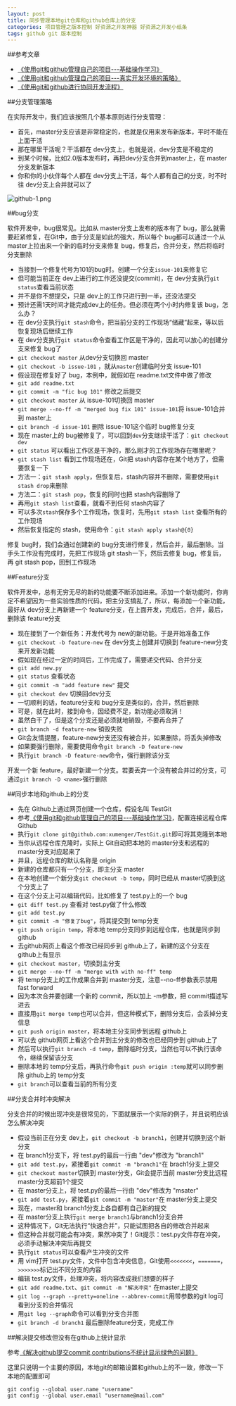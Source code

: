 ```yaml
---
layout: post
title: 同步管理本地git仓库和github仓库上的分支
categories: 项目管理之版本控制 好资源之开发神器 好资源之开发小纸条
tags: github git 版本控制
---
```


##参考文章

* [《使用git和github管理自己的项目---基础操作学习》](http://www.xumenger.com/github-git-learn/)
* [《使用git和github管理自己的项目---真实开发环境的策略》](http://www.xumenger.com/github-git-use/)
* [《使用git和github进行协同开发流程》](http://segmentfault.com/a/1190000002413519)

##分支管理策略

在实际开发中，我们应该按照几个基本原则进行分支管理：

* 首先，master分支应该是非常稳定的，也就是仅用来发布新版本，平时不能在上面干活
* 那在哪里干活呢？干活都在 dev分支上，也就是说，dev分支是不稳定的
* 到某个时候，比如2.0版本发布时，再把dev分支合并到master上，在 master分支发新版本
* 你和你的小伙伴每个人都在 dev分支上干活，每个人都有自己的分支，时不时往 dev分支上合并就可以了

![github-1.png](../media/image/2016-08-04/github-1.png)

##bug分支

软件开发中，bug很常见。比如从 master分支上发布的版本有了 bug，那么就需要赶紧修复，在Git中，由于分支是如此的强大，所以每个 bug都可以通过一个从 master上拉出来一个新的临时分支来修复 bug，修复后，合并分支，然后将临时分支删除

* 当接到一个修复代号为101的bug时。创建一个分支`issue-101`来修复它
* 但可能当前正在 dev上进行的工作还没提交(commit)，在 dev分支执行`git status`查看当前状态
* 并不是你不想提交，只是 dev上的工作只进行到一半，还没法提交
* 预计还需1天时间才能完成dev上的任务。但必须在两个小时内修复该 bug，怎么办？
* 在 dev分支执行`git stash`命令，把当前分支的工作现场“储藏”起来，等以后恢复现场后继续工作
* 在 dev分支执行`git status`命令查看工作区是干净的，因此可以放心的创建分支来修复 bug了
* `git checkout master` 从dev分支切换回 master
* `git checkout -b issue-101` ，就从`master`创建临时分支 issue-101
* 假设现在修复好了 bug，本例中，就假如在 readme.txt文件中做了修改
* `git add readme.txt`
* `git commit -m "fic bug 101"` 修改之后提交
* `git checkout master` 从 issue-101切换回 master
* `git merge --no-ff -m "merged bug fix 101" issue-101`将 issue-101合并到 master上
* `git branch -d issue-101` 删除 issue-101这个临时 bug修复分支
* 现在 master上的 bug被修复了，可以回到`dev`分支继续干活了：`git checkout dev`
* `git status` 可以看出工作区是干净的，那么刚才的工作现场存在哪里呢？
* `git stash list` 看到工作现场还在，Git把 stash内容存在某个地方了，但需要恢复一下
* 方法一：`git stash apply`，但恢复后，stash内容并不删除，需要使用`git stash drop`来删除
* 方法二：`git stash pop`，恢复的同时也把 stash内容删除了
* 再用`git stash list`查看，就看不到任何 stash内容了
* 可以多次`stash`保存多个工作现场，恢复时，先用`git stash list` 查看所有的工作现场
* 然后恢复指定的 stash，使用命令：`git stash apply stash@{0}`

修复 bug时，我们会通过创建新的 bug分支进行修复，然后合并，最后删除。当手头工作没有完成时，先把工作现场 git stash一下，然后去修复 bug，修复后，再 git stash pop，回到工作现场

##Feature分支

软件开发中，总有无穷无尽的新的功能要不断添加进来。添加一个新功能时，你肯定不希望因为一些实验性质的代码，把主分支搞乱了，所以，每添加一个新功能，最好从 dev分支上再新建一个 feature分支，在上面开发，完成后，合并，最后，删除该 feature分支

* 现在接到了一个新任务：开发代号为 new的新功能。于是开始准备工作
* `git checkout -b feature-new` 在 dev分支上创建并切换到 feature-new分支来开发新功能
* 假如现在经过一定的时间后，工作完成了，需要递交代码、合并分支
* `git add new.py`
* `git status` 查看状态
* `git commit -m "add feature new"` 提交
* `git checkout dev` 切换回dev分支
* 一切顺利的话，feature分支和 bug分支是类似的，合并，然后删除
* 可是，就在此时，接到命令，因经费不足，新功能必须取消！
* 虽然白干了，但是这个分支还是必须就地销毁，不要再合并了
* `git branch -d feature-new` 销毁失败
* Git会友情提醒，feature-new分支还没有被合并，如果删除，将丢失掉修改
* 如果要强行删除，需要使用命令`git branch -D feature-new`
* 执行`git branch -D feature-new`命令，强行删除该分支

开发一个新 feature，最好新建一个分支。若要丢弃一个没有被合并过的分支，可通过`git branch -D <name>`强行删除

##同步本地和github上的分支

* 先在 Github上通过网页创建一个仓库，假设名叫 TestGit
* 参考[《使用git和github管理自己的项目---基础操作学习》](http://www.xumenger.com/github-git-learn/)，配置连接远程仓库 Github
* 执行`git clone git@github.com:xumenger/TestGit.git`即可将其克隆到本地
* 当你从远程仓库克隆时，实际上 Git自动把本地的 master分支和远程的 master分支对应起来了
* 并且，远程仓库的默认名称是 origin
* 新建的仓库都只有一个分支，即主分支 master
* 在本地创建一个新分支`git checkout -b temp`，同时已经从 master切换到这个分支上了
* 在这个分支上可以编辑代码，比如修复了 test.py上的一个 bug
* `git diff test.py` 查看对 test.py做了什么修改
* `git add test.py`
* `git commit -m "修复了bug"`，将其提交到 temp分支
* `git push origin temp`，将本地 temp分支同步到远程仓库，也就是同步到 github
* 去github网页上看这个修改已经同步到 github上了，新建的这个分支在 github上有显示
* `git checkout master`，切换到主分支
* `git merge --no-ff -m "merge with with no-ff" temp`
* 将 temp分支上的工作成果合并到 master分支，注意--no-ff参数表示禁用 fast forward
* 因为本次合并要创建一个新的 commit，所以加上 -m参数，把 commit描述写进去
* 直接用`git merge temp`也可以合并，但这种模式下，删除分支后，会丢掉分支信息
* `git push origin master`，将本地主分支同步到远程 github上
* 可以去 github网页上看这个合并到主分支的修改也已经同步到 github上了
* 然后可以执行`git branch -d temp`，删除临时分支，当然也可以不执行该命令，继续保留该分支
* 删除本地的 temp分支后，再执行命令`git push origin :temp`就可以同步删除 github上的 temp分支
* `git branch`可以查看当前的所有分支

##分支合并时冲突解决

分支合并的时候出现冲突是很常见的，下面就展示一个实际的例子，并且说明应该怎么解决冲突

* 假设当前正在分支 dev上，`git checkout -b branch1`，创建并切换到这个新分支
* 在 branch1分支下，将 test.py的最后一行由 "dev"修改为 "branch1"
* `git add test.py`，紧接着`git commit -m "branch1"`在 brach1分支上提交
* `git checkout master`切换到 master分支，Git会提示当前 master分支比远程 master分支超前1个提交
* 在 master分支上，将 test.py的最后一行由 "dev"修改为 "msater"
* `git add test.py`，紧接着`git commit -m "master"`在 master分支上提交
* 现在，master和 branch1分支上各自都有自己新的提交
* 在 master分支上执行`git merge branch1`与branch1分支合并
* 这种情况下，Git无法执行“快速合并”，只能试图把各自的修改合并起来
* 但这种合并就可能会有冲突，果然冲突了！Git提示：test.py文件存在冲突，必须手动解决冲突后再提交
* 执行`git status`可以查看产生冲突的文件
* 用 vim打开 test.py文件，文件中包含冲突信息，Git使用`<<<<<<<`，`=======`，`>>>>>>>`标记出不同分支的内容
* 编辑 test.py文件，处理冲突，将内容改成我们想要的样子
* `git add readme.txt`、`git commit -m "解决冲突"` 在master上提交
* `git log --graph --pretty=oneline --abbrev-commit`用带参数的git log可看到分支的合并情况
* 用`git log --graph`命令可以看到分支合并图
* `git branch -d branch1` 最后删除feature分支，完成工作

##解决提交修改但没有在github上统计显示

参考[《解决github提交commit,contributions不统计显示绿色的问题》](http://www.cnblogs.com/dongliu/p/5782329.html)

这里只说明一个主要的原因，本地git的邮箱设置和github上的不一致，修改一下本地的配置即可

```
git config --global user.name "username"
git config --global user.email "username@mail.com"
```